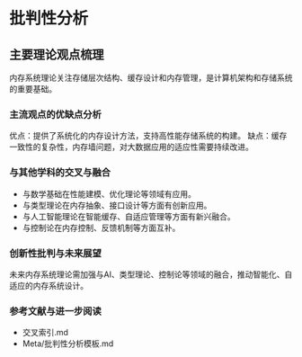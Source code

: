 # 批判性分析

## 主要理论观点梳理

内存系统理论关注存储层次结构、缓存设计和内存管理，是计算机架构和存储系统的重要基础。

### 主流观点的优缺点分析

优点：提供了系统化的内存设计方法，支持高性能存储系统的构建。
缺点：缓存一致性的复杂性，内存墙问题，对大数据应用的适应性需要持续改进。

### 与其他学科的交叉与融合

- 与数学基础在性能建模、优化理论等领域有应用。
- 与类型理论在内存抽象、接口设计等方面有创新应用。
- 与人工智能理论在智能缓存、自适应管理等方面有新兴融合。
- 与控制论在内存控制、反馈机制等方面互补。

### 创新性批判与未来展望

未来内存系统理论需加强与AI、类型理论、控制论等领域的融合，推动智能化、自适应的内存系统设计。

### 参考文献与进一步阅读

- 交叉索引.md
- Meta/批判性分析模板.md
